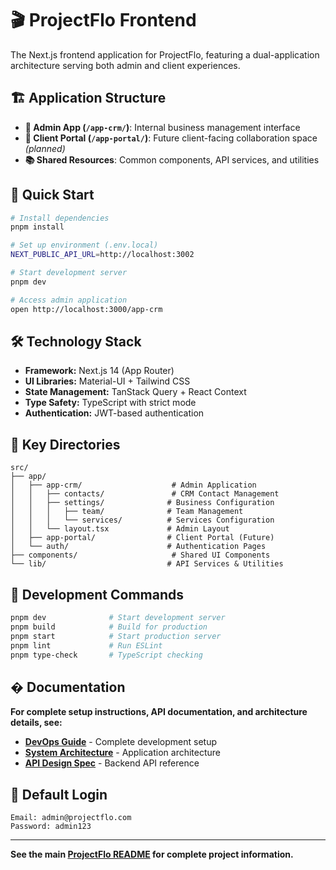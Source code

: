 # 🎬 ProjectFlo Frontend

The Next.js frontend application for ProjectFlo, featuring a dual-application architecture serving both admin and client experiences.

## 🏗️ Application Structure

- **🔧 Admin App (`/app-crm/`)**: Internal business management interface
- **👥 Client Portal (`/app-portal/`)**: Future client-facing collaboration space *(planned)*
- **📚 Shared Resources**: Common components, API services, and utilities

## 🚀 Quick Start

```bash
# Install dependencies
pnpm install

# Set up environment (.env.local)
NEXT_PUBLIC_API_URL=http://localhost:3002

# Start development server
pnpm dev

# Access admin application
open http://localhost:3000/app-crm
```

## 🛠️ Technology Stack

- **Framework:** Next.js 14 (App Router)
- **UI Libraries:** Material-UI + Tailwind CSS
- **State Management:** TanStack Query + React Context
- **Type Safety:** TypeScript with strict mode
- **Authentication:** JWT-based authentication

## 📁 Key Directories

```
src/
├── app/
│   ├── app-crm/                    # Admin Application
│   │   ├── contacts/               # CRM Contact Management
│   │   ├── settings/              # Business Configuration
│   │   │   ├── team/              # Team Management
│   │   │   └── services/          # Services Configuration
│   │   └── layout.tsx             # Admin Layout
│   ├── app-portal/                # Client Portal (Future)
│   └── auth/                      # Authentication Pages
├── components/                     # Shared UI Components
└── lib/                           # API Services & Utilities
```

## 🔧 Development Commands

```bash
pnpm dev              # Start development server
pnpm build            # Build for production
pnpm start            # Start production server
pnpm lint             # Run ESLint
pnpm type-check       # TypeScript checking
```

## � Documentation

**For complete setup instructions, API documentation, and architecture details, see:**

- **[DevOps Guide](../../Plan/System%20Architecture/DevOps%20Guide.md)** - Complete development setup
- **[System Architecture](../../Plan/System%20Architecture/System%20Architecture.md)** - Application architecture
- **[API Design Spec](../../Plan/System%20Architecture/API%20Design%20Spec.md)** - Backend API reference

## 🎯 Default Login

```
Email: admin@projectflo.com
Password: admin123
```

---

**See the main [ProjectFlo README](../../README.md) for complete project information.**
